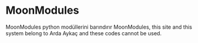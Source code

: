 # MoonModules
MoonModules  python modüllerini barındırır
MoonModules, this site and this system belong to Arda Aykaç and these codes cannot be used.
